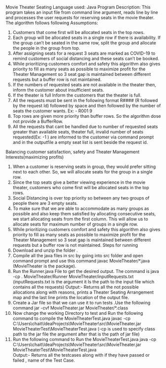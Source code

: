 Movie Theater Seating
Language used: Java
Program Description:
This program takes an input file from command line argument, reads line by line and processes the user requests for reserving seats in the movie theater.
The algorithm follows following Assumptions:
1.	Customers that come first will be allocated seats in the top rows.
2.	Each group will be allocated seats in a single row if there is availability. If the group can’t be seated in the same row, split the group and allocate the people in the group from top.
3.	After assigning seats for a request 3 seats are marked as COVID-19 to remind customers of social distancing and these seats can’t be booked.
4.	While prioritizing customers comfort and safety this algorithm also gives priority to fill as many seats as possible to maximize profit for the Theater Management so 3 seat gap is maintained between different requests but a buffer row is not maintained.
5.	If the numbers of requested seats are not available in the theater then, inform the customer about insufficient seats.
6.	If the theater is full Inform the customers that the theater is full.
7.	All the requests must be sent in the following format R#### (R followed by the request Id) followed by space and then followed by the number of seats the customer wants. Ex: - R001 9
8.	Top rows are given more priority than buffer rows. So the algorithm dose not provide a BufferRow.
9.	All the requests that cant be handled due to number of requested seats greater than available seats, theater full, invalid number of seats requested(Ex:  -1 ) are informed to the customer via command prompt and in the outputfile a empty seat list is sent beside the request id.

Balancing customer satisfaction, safety and Theater Management Interests(maximizing profits)
1.	When a customer is reserving seats in group, they would prefer sitting next to each other. So, we will allocate seats for the group in a single row.
2.	Since the top seats give a better viewing experience in the movie theater, customers who come first will be allocated seats in the top rows.
3.	Social Distancing is over top priority so between any two groups of people there are 3 empty seats.
4.	To make sure that we are able to accommodate as many groups as possible and also keep them satisfied by allocating consecutive seats, we start allocating seats from the first column. This will allow us to allocate seats for maximum number of groups in a single row.
5.	While prioritizing customers comfort and safety this algorithm also gives priority to fill as many seats as possible to maximize profit for the Theater Management so 3 seat gap is maintained between different requests but a buffer row is not maintained.
Steps for running
1.	Download and unzip the folder .
2.	Compile all the java files in src by going into src folder and open command prompt and use this command javac MovieTheater/*.java (MovieTheater is the package).
3.	Run the Runner.java File to get the desired output. The command is
java -cp . MovieTheater/Runner MovieTheater/inputRequests.txt
(inputRequests.txt is the argument it Is the path to the input file which contains all the requests)
Output:- Returns all the not possible allocations along with reasons, prints a Theater Seating Arrangement map and the last line prints the location of the output file.
4.	Create a Jar file so that we can use it to run tests .Use the following command
 jar -cvf MovieTheater.jar MovieTheater/*.class
5.	Now change the working Directory to test and Run the following command to compile the MovieTheaterTest.java 
 javac -cp C:\Users\chait\IdeaProjects\MovieTheater\src\MovieTheater.jar MovieTheaterTest\MovieTheaterTest.java	
(-cp is used to specify class path to the  jar file the argument after that is the path of jar file)
6.	Run the following command to Run the MovieTheaterTest.java 
 java -cp C:\Users\chait\IdeaProjects\MovieTheater\src\MovieTheater.jar MovieTheaterTest\MovieTheaterTest.java	
Output:- Returns all the testcases along with if they have passed or failed , name of the Test Case.
